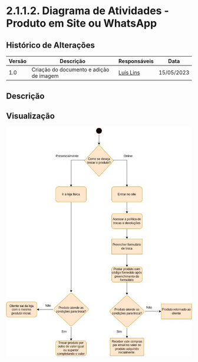 # 2.1.1.2. Diagrama de Atividades - Produto em Site ou WhatsApp

## Histórico de Alterações

| Versão | Descrição                                          | Responsáveis                                 | Data       |
| ------ | -------------------------------------------------- | -------------------------------------------- | ---------- |
| 1.0    | Criação do documento e adição de imagem | [Luís Lins](https://github.com/luisgaboardi) | 15/05/2023 |

## Descrição

## Visualização

![Diagrama de Atividades - Produto em Site ou WhatsApp](../Imagens/DiagramaAtividadesProdutoSiteWpp.jpeg)